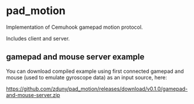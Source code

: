 # pad_motion
Implementation of Cemuhook gamepad motion protocol. 

Includes client and server.

## gamepad and mouse server example
You can download compiled example using first connected gamepad and mouse (used to emulate gyroscope data) as an input source, here:

https://github.com/zduny/pad_motion/releases/download/v0.1.0/gamepad-and-mouse-server.zip
